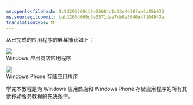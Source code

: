 ```yaml
---
ms.openlocfilehash: 1c93293568c15e25684d1c33e4e30faa6a45b973
ms.sourcegitcommit: bab1265d669c3e6871daa7cb8a5640a47104947a
translationtype: MT
---
```


从已完成的应用程序的屏幕捕获如下︰

![](./media/mobile-services-windows-universal-get-started/mobile-quickstart-completed.png)
<br/>Windows 应用商店应用程序

![](./media/mobile-services-windows-universal-get-started/mobile-quickstart-completed-wp8.png)
<br/>Windows Phone 存储应用程序

学完本教程是为 Windows 应用商店和 Windows Phone 存储应用程序的所有其他移动服务教程的先决条件。 